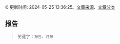 :alarm_clock: 更新时间: 2024-05-25 13:36:25。[文章来源](/README.md)、[文章分类](/TAGS.md)

## 报告


> 关键字：`报告`、`月报`




